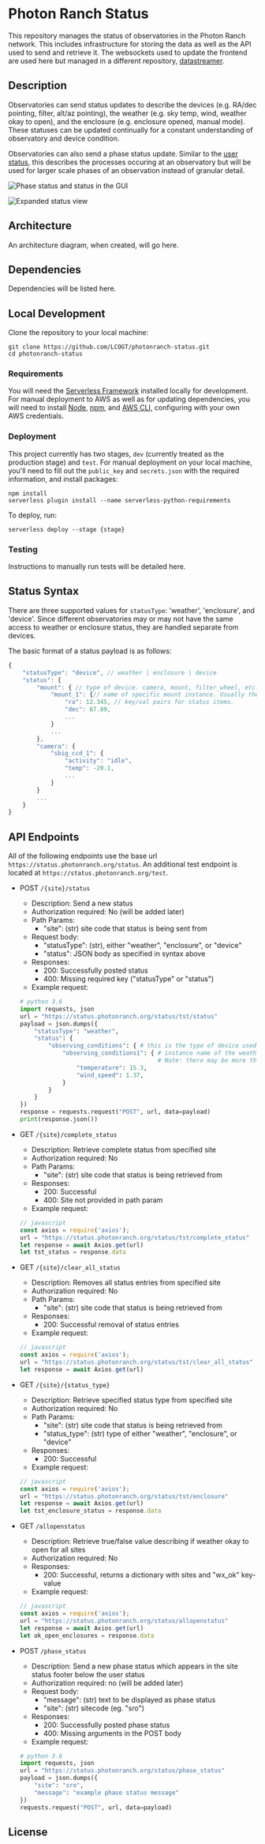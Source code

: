 # Photon Ranch Status

This repository manages the status of observatories in the Photon Ranch network. 
This includes infrastructure for storing the data as well as the API used to send and retrieve it. 
The websockets used to update the frontend are used here but managed in a different repository, [datastreamer](https://github.com/LCOGT/datastreamer).

## Description

Observatories can send status updates to describe the devices (e.g. RA/dec pointing, filter, 
alt/az pointing), the weather (e.g. sky temp, wind, weather okay to open), and the enclosure 
(e.g. enclosure opened, manual mode). These statuses can be updated continually for a constant 
understanding of observatory and device condition.

Observatories can also send a phase status update. Similar to the [user status](https://github.com/LCOGT/photonranch-userstatus), 
this describes the processes occuring at an observatory but will be used for larger scale phases 
of an observation instead of granular detail.

![Phase status and status in the GUI](images/status_and_phase.png)

![Expanded status view](images/expanded_status.png)

## Architecture

An architecture diagram, when created, will go here.

## Dependencies

Dependencies will be listed here.

## Local Development

Clone the repository to your local machine:

```
git clone https://github.com/LCOGT/photonranch-status.git
cd photonranch-status
```

### Requirements

You will need the [Serverless Framework](https://www.serverless.com/framework/docs/getting-started) 
installed locally for development. For manual deployment to AWS as well as for updating dependencies, 
you will need to install [Node](https://nodejs.org/en/), 
[npm](https://docs.npmjs.com/downloading-and-installing-node-js-and-npm), 
and [AWS CLI](https://docs.aws.amazon.com/cli/latest/userguide/getting-started-install.html), 
configuring with your own AWS credentials.

### Deployment

This project currently has two stages, `dev` (currently treated as the production stage) and `test`. 
For manual deployment on your local machine, you'll need to fill out the 
`public_key` and `secrets.json` with the required information, and install packages:

```
npm install
serverless plugin install --name serverless-python-requirements
```

To deploy, run:

```
serverless deploy --stage {stage}
```

### Testing

Instructions to manually run tests will be detailed here.

## Status Syntax

There are three supported values for `statusType`: 'weather', 'enclosure', and 'device'. Since different observatories 
may or may not have the same access to weather or enclosure status, they are handled separate from devices. 

The basic format of a status payload is as follows: 

```javascript
{
    "statusType": "device", // weather | enclosure | device
    "status": {
        "mount": { // type of device. camera, mount, filter_wheel, etc.
            "mount_1": {// name of specific mount instance. Usually there is just one of each device type.
                "ra": 12.345, // key/val pairs for status items.
                "dec": 67.89,
                ...
            } 
            ...
        },
        "camera": {
            "sbig_ccd_1": {
                "activity": "idle",
                "temp": -20.1, 
                ...
            }
        }
        ...
    }
}
```
## API Endpoints

All of the following endpoints use the base url `https://status.photonranch.org/status`. 
An additional test endpoint is located at `https://status.photonranch.org/test`.


- POST `/{site}/status`
    - Description: Send a new status
    - Authorization required: No (will be added later)
    - Path Params:
        - "site": (str) site code that status is being sent from
    - Request body: 
        - "statusType": (str), either "weather", "enclosure", or "device"
        - "status": JSON body as specified in syntax above
    - Responses: 
        - 200: Successfully posted status
        - 400: Missing required key ("statusType" or "status")
    - Example request:
    ```python
    # python 3.6
    import requests, json
    url = "https://status.photonranch.org/status/tst/status"
    payload = json.dumps({
        "statusType": "weather",
        "status": {
            "observing_conditions": { # this is the type of device used for weather data
                "observing_conditions1": { # instance name of the weather device.  
                                           # Note: there may be more than one weather device.
                    "temperature": 15.3,
                    "wind_speed": 1.37,
                }
            }
        }
    })
    response = requests.request("POST", url, data=payload)
    print(response.json())
    ```

- GET `/{site}/complete_status`
    - Description: Retrieve complete status from specified site
    - Authorization required: No
    - Path Params:
      - "site": (str) site code that status is being retrieved from
    - Responses: 
      - 200: Successful
      - 400: Site not provided in path param
    - Example request:
    ```javascript
    // javascript
    const axios = require('axios');
    url = "https://status.photonranch.org/status/tst/complete_status"
    let response = await Axios.get(url)
    let tst_status = response.data
    ```  

- GET `/{site}/clear_all_status`
    - Description: Removes all status entries from specified site
    - Authorization required: No
    - Path Params:
      - "site": (str) site code that status is being retrieved from 
    - Responses: 
      - 200: Successful removal of status entries
    - Example request:
    ```javascript
    // javascript
    const axios = require('axios');
    url = "https://status.photonranch.org/status/tst/clear_all_status"
    let response = await Axios.get(url)
    ```  

- GET `/{site}/{status_type}`
    - Description: Retrieve specified status type from specified site
    - Authorization required: No
    - Path Params:
      - "site": (str) site code that status is being retrieved from
      - "status_type": (str) type of either "weather", "enclosure", or "device"
    - Responses: 
      - 200: Successful
    - Example request:  
    ```javascript
    // javascript
    const axios = require('axios');
    url = "https://status.photonranch.org/status/tst/enclosure"
    let response = await Axios.get(url)
    let tst_enclosure_status = response.data
    ```  

- GET `/allopenstatus`
    - Description: Retrieve true/false value describing if weather okay to open for all sites
    - Authorization required: No
    - Responses: 
      - 200: Successful, returns a dictionary with sites and "wx_ok" key-value
    - Example request: 
    ```javascript
    // javascript
    const axios = require('axios');
    url = "https://status.photonranch.org/status/allopenstatus"
    let response = await Axios.get(url)
    let ok_open_enclosures = response.data
    ```     

- POST `/phase_status`
    - Description: Send a new phase status which appears in the site status footer below the user status
    - Authorization required: no (will be added later)
    - Request body: 
        - "message": (str) text to be displayed as phase status
        - "site": (str) sitecode (eg. "sro")
    - Responses: 
      - 200: Successfully posted phase status
      - 400: Missing arguments in the POST body
    - Example request:
    ```python
    # python 3.6
    import requests, json
    url = "https://status.photonranch.org/status/phase_status"
    payload = json.dumps({
        "site": "sro",
        "message": "example phase status message"
    })
    requests.request("POST", url, data=payload)
    ```

## License